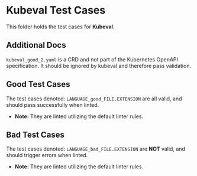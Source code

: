 # Kubeval Test Cases

This folder holds the test cases for **Kubeval**.

## Additional Docs

`kubeval_good_2.yaml` is a CRD and not part of the Kubernetes OpenAPI specification. It should be ignored by kubeval and therefore pass validation.

## Good Test Cases

The test cases denoted: `LANGUAGE_good_FILE.EXTENSION` are all valid, and should pass successfully when linted.

- **Note:** They are linted utilizing the default linter rules.

## Bad Test Cases

The test cases denoted: `LANGUAGE_bad_FILE.EXTENSION` are **NOT** valid, and should trigger errors when linted.

- **Note:** They are linted utilizing the default linter rules.
